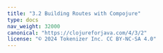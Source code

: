 ```yaml
---
title: "3.2 Building Routes with Compojure"
type: docs
nav_weight: 32000
canonical: "https://clojureforjava.com/4/3/2"
license: "© 2024 Tokenizer Inc. CC BY-NC-SA 4.0"
---
```

